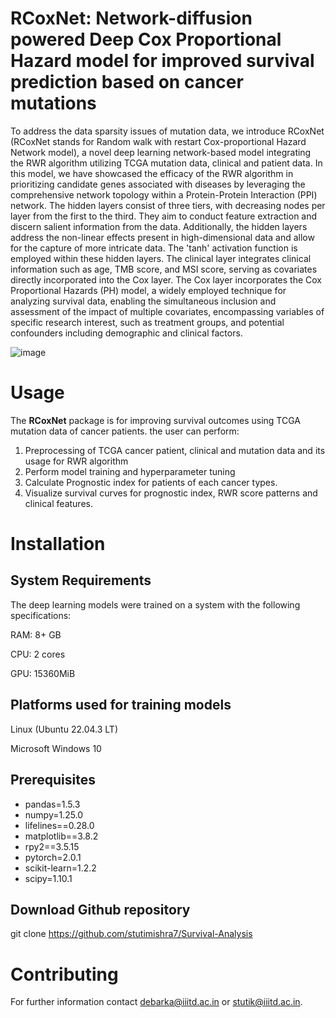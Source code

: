 # RCoxNet: Network-diffusion powered Deep Cox Proportional Hazard model for improved survival prediction based on cancer mutations

To address the data sparsity issues of mutation data, we introduce RCoxNet (RCoxNet stands for Random walk with restart Cox-proportional Hazard Network model), a novel deep learning network-based model integrating the RWR algorithm utilizing TCGA mutation data, clinical and patient data. In this model, we have showcased the efficacy of the RWR algorithm in prioritizing candidate genes associated with diseases by leveraging the comprehensive network topology within a Protein-Protein Interaction (PPI) network. The hidden layers consist of three tiers, with decreasing nodes per layer from the first to the third. They aim to conduct feature extraction and discern salient information from the data. Additionally, the hidden layers address the non-linear effects present in high-dimensional data and allow for the capture of more intricate data. The 'tanh' activation function is employed within these hidden layers. The clinical layer integrates clinical information such as age, TMB score, and MSI score, serving as covariates directly incorporated into the Cox layer. The Cox layer incorporates the Cox Proportional Hazards (PH) model, a widely employed technique for analyzing survival data, enabling the simultaneous inclusion and assessment of the impact of multiple covariates, encompassing variables of specific research interest, such as treatment groups, and potential confounders including demographic and clinical factors.

![image](https://github.com/stutimishra7/Survival-Analysis/assets/70698090/afe7e14d-99c1-487f-9c7e-f4bebc6f71c8)


# Usage

The **RCoxNet** package is for improving survival outcomes using TCGA mutation data of cancer patients. the user can perform:

1. Preprocessing of TCGA cancer patient, clinical and mutation data and its usage for RWR algorithm
2. Perform model training and hyperparameter tuning
3. Calculate Prognostic index for patients of each cancer types.
4. Visualize survival curves for prognostic index, RWR score patterns and clinical features.

# Installation

## System Requirements
The deep learning models were trained on a system with the following specifications:

RAM: 8+ GB

CPU: 2 cores

GPU: 15360MiB

## Platforms used for training models
Linux (Ubuntu 22.04.3 LT)

Microsoft Windows 10

## Prerequisites
- pandas=1.5.3
- numpy=1.25.0
- lifelines==0.28.0
- matplotlib==3.8.2
- rpy2==3.5.15
- pytorch=2.0.1
- scikit-learn=1.2.2
- scipy=1.10.1

## Download Github repository
git clone https://github.com/stutimishra7/Survival-Analysis

# Contributing
For further information contact debarka@iiitd.ac.in or stutik@iiitd.ac.in.
